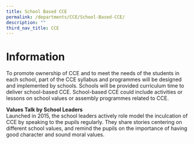 ```yaml
---
title: School Based CCE
permalink: /departments/CCE/School-Based-CCE/
description: ""
third_nav_title: CCE
---
```

Information
================

To promote ownership of CCE and to meet the needs of the students in each school, part of the CCE syllabus and programmes will be designed and implemented by schools. Schools will be provided curriculum time to deliver school-based CCE. School-based CCE could include activities or lessons on school values or assembly programmes related to CCE.

**Values Talk by School Leaders**
<br>Launched in 2015, the school leaders actively role model the inculcation of CCE by speaking to the pupils regularly. They share stories centering on different school values, and remind the pupils on the importance of having good character and sound moral values.